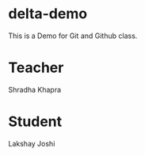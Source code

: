# delta-demo
This is a Demo for Git and Github class.

# Teacher
Shradha Khapra

# Student 
Lakshay Joshi